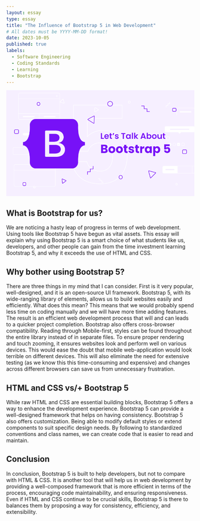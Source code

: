 ```yaml
---
layout: essay
type: essay
title: "The Influence of Bootstrap 5 in Web Development"
# All dates must be YYYY-MM-DD format!
date: 2023-10-05
published: true
labels:
  - Software Engineering
  - Coding Standards
  - Learning
  - Bootstrap
---
```

<img width="600" class="rounded float-start pe-4" src="../img/bootstrap.png">





## What is Bootstrap for us?

  We are noticing a hasty leap of progress in terms of web development. Using tools like Bootstrap 5 have begun as vital assets. This essay will explain why using Bootstrap 5 is a smart choice of what students like us, developers, and other people can gain from the time investment learning Bootstrap 5, and why it exceeds the use of HTML and CSS.


## Why bother using Bootstrap 5?

  There are three things in my mind that I can consider. First is it very popular, well-designed, and it is an open-source UI framework. Bootstrap 5, with its wide-ranging library of elements, allows us to build websites easily and efficiently. What does this mean? This means that we would probably spend less time on coding manually and we will have more time adding features. The result is an efficient web development process that will and can leads to a quicker project completion. Bootstrap also offers cross-browser compatibility. Reading through Mobile-first, styles can be found throughout the entire library instead of in separate files. To ensure proper rendering and touch zooming, it ensures websites look and perform well on various devices. This would ease the doubt that mobile web-application would look terrible on different devices. This will also eliminate the need for extensive testing (as we know this this time-consuming and expensive) and changes across different browsers can save us from unnecessary frustration.


## HTML and CSS vs/+ Bootstrap 5

  While raw HTML and CSS are essential building blocks, Bootstrap 5 offers a way to enhance the development experience. Bootstrap 5 can provide a well-designed framework that helps on having consistency. Bootstrap 5 also offers customization. Being able to modify default styles or extend components to suit specific design needs. By following to standardized conventions and class names, we can create code that is easier to read and maintain. 


## Conclusion

  In conclusion, Bootstrap 5 is built to help developers, but not to compare with HTML & CSS. It is another tool that will help us in web development by providing a well-composed framework that is more efficient in terms of the process, encouraging code maintainability, and ensuring responsiveness. Even if HTML and CSS continue to be crucial skills, Bootstrap 5 is there to balances them by proposing a way for consistency, efficiency, and extensibility. 

